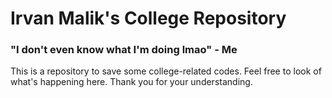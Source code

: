 # Irvan Malik's College Repository #
### "I don't even know what I'm doing lmao" - Me ###
This is a repository to save some college-related codes.
Feel free to look of what's happening here.
Thank you for your understanding.
